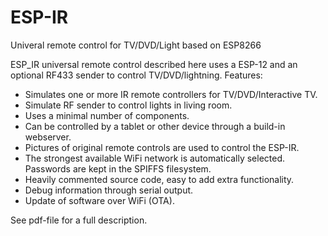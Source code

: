 # ESP-IR
Univeral remote control for TV/DVD/Light based on ESP8266

ESP_IR universal  remote control  described here uses a ESP-12 and an optional RF433 sender to control TV/DVD/lightning.
Features:
-	Simulates one or more IR remote controllers for TV/DVD/Interactive TV.
-	Simulate RF sender to control lights in living room.
-	 Uses a minimal number of components.
-	Can be controlled by a tablet or other device through a build-in webserver.
-	Pictures of original remote controls are used to control the ESP-IR.
-	The strongest available WiFi network is automatically selected.  Passwords are kept in the SPIFFS filesystem.
-	Heavily commented source code, easy to add extra functionality.
-	Debug information through serial output.
-	Update of software over WiFi (OTA).

See pdf-file for a full description.
